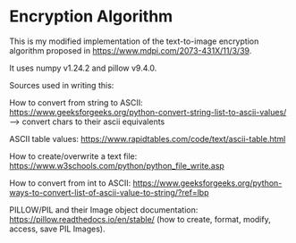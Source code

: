 # Encryption Algorithm

This is my modified implementation of the text-to-image encryption algorithm proposed in https://www.mdpi.com/2073-431X/11/3/39.

It uses numpy v1.24.2 and pillow v9.4.0.

Sources used in writing this:

How to convert from string to ASCII: https://www.geeksforgeeks.org/python-convert-string-list-to-ascii-values/ --> convert chars to their ascii equivalents

ASCII table values: https://www.rapidtables.com/code/text/ascii-table.html

How to create/overwrite a text file: https://www.w3schools.com/python/python_file_write.asp

How to convert from int to ASCII: https://www.geeksforgeeks.org/python-ways-to-convert-list-of-ascii-value-to-string/?ref=lbp

PILLOW/PIL and their Image object documentation: https://pillow.readthedocs.io/en/stable/
(how to create, format, modify, access, save PIL Images).

